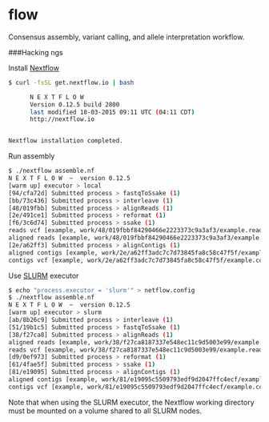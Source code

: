 flow
====

Consensus assembly, variant calling, and allele interpretation workflow.


###Hacking ngs

Install [Nextflow](http://www.nextflow.io/)
```bash
$ curl -fsSL get.nextflow.io | bash 

      N E X T F L O W
      Version 0.12.5 build 2800
      last modified 18-03-2015 09:11 UTC (04:11 CDT)
      http://nextflow.io


Nextflow installation completed.
```

Run assembly
```bash
$ ./nextflow assemble.nf 
N E X T F L O W  ~  version 0.12.5
[warm up] executor > local
[94/cfa72d] Submitted process > fastqToSsake (1)
[bb/73c436] Submitted process > interleave (1)
[48/019fbb] Submitted process > alignReads (1)
[2e/491ce1] Submitted process > reformat (1)
[f6/3c6d74] Submitted process > ssake (1)
reads vcf [example, work/48/019fbbf84290466e2223373c9a3af3/example.reads.bwa.sorted.vcf.gz]
aligned reads [example, work/48/019fbbf84290466e2223373c9a3af3/example.reads.bwa.sorted.bam]
[2e/a62ff3] Submitted process > alignContigs (1)
aligned contigs [example, work/2e/a62ff3adc7c7d73845fa8c58c47f5f/example.contigs.bwa.sorted.bam]
contigs vcf [example, work/2e/a62ff3adc7c7d73845fa8c58c47f5f/example.contigs.bwa.sorted.vcf.gz]
```

Use [SLURM](https://computing.llnl.gov/linux/slurm/) executor
```bash
$ echo "process.executor = 'slurm'" > netflow.config
$ ./nextflow assemble.nf 
N E X T F L O W  ~  version 0.12.5
[warm up] executor > slurm
[ab/8b26c9] Submitted process > interleave (1)
[51/19b1c5] Submitted process > fastqToSsake (1)
[38/f27ca8] Submitted process > alignReads (1)
aligned reads [example, work/38/f27ca8187337e548ec11c9d5003e99/example.reads.bwa.sorted.bam]
reads vcf [example, work/38/f27ca8187337e548ec11c9d5003e99/example.reads.bwa.sorted.vcf.gz]
[d9/0ef973] Submitted process > reformat (1)
[61/4fae5f] Submitted process > ssake (1)
[81/e19095] Submitted process > alignContigs (1)
aligned contigs [example, work/81/e19095c5509793edf9d2047ffc4ecf/example.contigs.bwa.sorted.bam]
contigs vcf [example, work/81/e19095c5509793edf9d2047ffc4ecf/example.contigs.bwa.sorted.vcf.gz]
```

Note that when using the SLURM executor, the Nextflow working directory must be mounted on a volume shared to all SLURM nodes.
